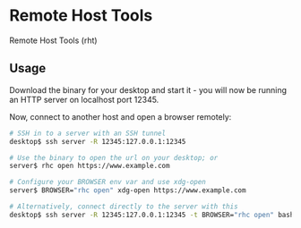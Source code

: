 # Remote Host Tools

Remote Host Tools (rht)

## Usage

Download the binary for your desktop and start it - you will now be running an
HTTP server on localhost port 12345.

Now, connect to another host and open a browser remotely:

```sh
# SSH in to a server with an SSH tunnel
desktop$ ssh server -R 12345:127.0.0.1:12345

# Use the binary to open the url on your desktop; or
server$ rhc open https://www.example.com

# Configure your BROWSER env var and use xdg-open
server$ BROWSER="rhc open" xdg-open https://www.example.com

# Alternatively, connect directly to the server with this
desktop$ ssh server -R 12345:127.0.0.1:12345 -t BROWSER="rhc open" bash
```
